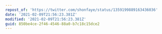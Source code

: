 ```yaml
---
repost_of: 'https://twitter.com/shonfaye/status/1359199889163436036'
date: '2021-02-09T21:56:23.381Z'
modified: '2021-02-09T21:56:23.381Z'
guid: 850be4ce-2f46-4546-88a0-b7c18c15dce2
---
```

 
